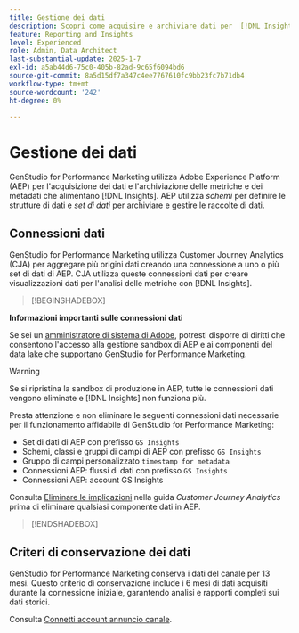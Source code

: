 ```yaml
---
title: Gestione dei dati
description: Scopri come acquisire e archiviare dati per  [!DNL Insights]  in GenStudio for Performance Marketing.
feature: Reporting and Insights
level: Experienced
role: Admin, Data Architect
last-substantial-update: 2025-1-7
exl-id: a5ab44d6-75c0-405b-82ad-9c65f6094bd6
source-git-commit: 8a5d15df7a347c4ee7767610fc9bb23fc7b71db4
workflow-type: tm+mt
source-wordcount: '242'
ht-degree: 0%

---
```


# Gestione dei dati

GenStudio for Performance Marketing utilizza Adobe Experience Platform (AEP) per l&#39;acquisizione dei dati e l&#39;archiviazione delle metriche e dei metadati che alimentano [!DNL Insights]. AEP utilizza _schemi_ per definire le strutture di dati e _set di dati_ per archiviare e gestire le raccolte di dati.

## Connessioni dati

GenStudio for Performance Marketing utilizza Customer Journey Analytics (CJA) per aggregare più origini dati creando una connessione a uno o più set di dati di AEP. CJA utilizza queste connessioni dati per creare visualizzazioni dati per l&#39;analisi delle metriche con [!DNL Insights].

>[!BEGINSHADEBOX]

**Informazioni importanti sulle connessioni dati**

Se sei un [amministratore di sistema di Adobe](/help/user-guide/user-roles.md#adobe-system-administrator-vs-genstudio-system-manager), potresti disporre di diritti che consentono l&#39;accesso alla gestione sandbox di AEP e ai componenti del data lake che supportano GenStudio for Performance Marketing.

>[!WARNING]
>
>Se si ripristina la sandbox di produzione in AEP, tutte le connessioni dati vengono eliminate e [!DNL Insights] non funziona più.

Presta attenzione e non eliminare le seguenti connessioni dati necessarie per il funzionamento affidabile di GenStudio for Performance Marketing:

- Set di dati di AEP con prefisso `GS Insights`
- Schemi, classi e gruppi di campi di AEP con prefisso `GS Insights`
- Gruppo di campi personalizzato `timestamp for metadata`
- Connessioni AEP: flussi di dati con prefisso `GS Insights`
- Connessioni AEP: account GS Insights

Consulta [Eliminare le implicazioni](https://experienceleague.adobe.com/en/docs/analytics-platform/using/technotes/deletion) nella guida _Customer Journey Analytics_ prima di eliminare qualsiasi componente dati in AEP.

>[!ENDSHADEBOX]

## Criteri di conservazione dei dati

GenStudio for Performance Marketing conserva i dati del canale per 13 mesi. Questo criterio di conservazione include i 6 mesi di dati acquisiti durante la connessione iniziale, garantendo analisi e rapporti completi sui dati storici.

Consulta [Connetti account annuncio canale](/help/user-guide/insights/connect-channel.md).
